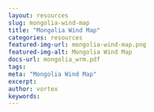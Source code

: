 ```yaml
---
layout: resources
slug: mongolia-wind-map
title: "Mongolia Wind Map"
categories: resources
featured-img-url: mongolia-wind-map.png
featured-img-alt: Mongolia Wind Map
docs-url: mongolia_wrm.pdf
tags:
meta: "Mongolia Wind Map"
excerpt: 
author: vortex
keywords: 
---
```

